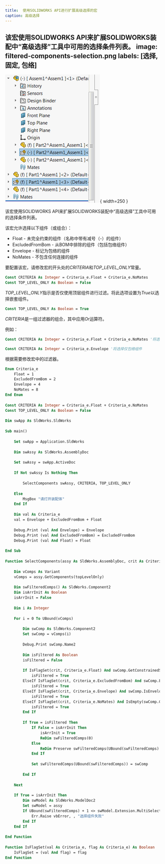 ```yaml
---
title:  使用SOLIDWORKS API进行扩展高级选择的宏
caption: 高级选择
---
```

 该宏使用SOLIDWORKS API来扩展SOLIDWORKS装配中“高级选择”工具中可用的选择条件列表。
image: filtered-components-selection.png
labels: [选择, 固定, 包络]
---
![在特征管理器树中选择包络组件](filtered-components-selection.png){ width=250 }

该宏使用SOLIDWORKS API来扩展SOLIDWORKS装配中“高级选择”工具中可用的选择条件列表。

该宏允许选择以下组件（或组合）：

* Float - 未完全约束的组件（名称中带有减号（-）的组件）
* ExcludedFromBom - 从BOM中排除的组件（包括包络组件）
* Envelope - 标记为包络的组件
* NoMates - 不包含任何连接的组件

要配置该宏，请修改宏的开头处的*CRITERIA*和*TOP_LEVEL_ONLY*常量。

~~~ vb
Const CRITERIA As Integer = Criteria_e.Float + Criteria_e.NoMates
Const TOP_LEVEL_ONLY As Boolean = False
~~~

*TOP_LEVEL_ONLY*指示是否仅使用顶层组件进行过滤。将此选项设置为*True*以选择嵌套组件。

~~~ vb
Const TOP_LEVEL_ONLY As Boolean = True
~~~

*CRITERIA*是一组过滤器的组合，其中应用*Or*运算符。

例如：

~~~ vb
Const CRITERIA As Integer = Criteria_e.Float + Criteria_e.NoMates '将选择所有浮动组件或没有连接的组件
~~~

~~~ vb
Const CRITERIA As Integer = Criteria_e.Envelope '将选择仅包络组件
~~~

根据需要修改宏中的过滤器。

~~~ vb
Enum Criteria_e
    Float = 1
    ExcludedFromBom = 2
    Envelope = 4
    NoMates = 8
End Enum

Const CRITERIA As Integer = Criteria_e.Float + Criteria_e.NoMates
Const TOP_LEVEL_ONLY As Boolean = False

Dim swApp As SldWorks.SldWorks

Sub main()

    Set swApp = Application.SldWorks
    
    Dim swAssy As SldWorks.AssemblyDoc
    
    Set swAssy = swApp.ActiveDoc
    
    If Not swAssy Is Nothing Then
    
        SelectComponents swAssy, CRITERIA, TOP_LEVEL_ONLY
    
    Else
        MsgBox "请打开装配体"
    End If
    
    Dim val As Criteria_e
    val = Envelope + ExcludedFromBom + Float
    
    Debug.Print (val And Envelope) = Envelope
    Debug.Print (val And ExcludedFromBom) = ExcludedFromBom
    Debug.Print (val And Float) = Float
    
End Sub

Function SelectComponents(assy As SldWorks.AssemblyDoc, crit As Criteria_e, topLevelOnly As Boolean)
    
    Dim vComps As Variant
    vComps = assy.GetComponents(topLevelOnly)
    
    Dim swFilteredComps() As SldWorks.Component2
    Dim isArrInit As Boolean
    isArrInit = False
    
    Dim i As Integer
    
    For i = 0 To UBound(vComps)
        
        Dim swComp As SldWorks.Component2
        Set swComp = vComps(i)
        
        Debug.Print swComp.Name2
        
        Dim isFiltered As Boolean
        isFiltered = False
        
        If IsFlagSet(crit, Criteria_e.Float) And swComp.GetConstrainedStatus() <> swConstrainedStatus_e.swFullyConstrained Then
            isFiltered = True
        ElseIf IsFlagSet(crit, Criteria_e.ExcludedFromBom) And swComp.ExcludeFromBOM Then
            isFiltered = True
        ElseIf IsFlagSet(crit, Criteria_e.Envelope) And swComp.IsEnvelope() Then
            isFiltered = True
        ElseIf IsFlagSet(crit, Criteria_e.NoMates) And IsEmpty(swComp.GetMates()) Then
            isFiltered = True
        End If
        
        If True = isFiltered Then
            If False = isArrInit Then
                isArrInit = True
                ReDim swFilteredComps(0)
            Else
                ReDim Preserve swFilteredComps(UBound(swFilteredComps) + 1)
            End If
            
            Set swFilteredComps(UBound(swFilteredComps)) = swComp
            
        End If
        
    Next
    
    If True = isArrInit Then
        Dim swModel As SldWorks.ModelDoc2
        Set swModel = assy
        If UBound(swFilteredComps) + 1 <> swModel.Extension.MultiSelect2(swFilteredComps, False, Nothing) Then
            Err.Raise vbError, , "选择组件失败"
        End If
    End If
    
End Function

Function IsFlagSet(val As Criteria_e, flag As Criteria_e) As Boolean
    IsFlagSet = (val And flag) = flag
End Function
~~~